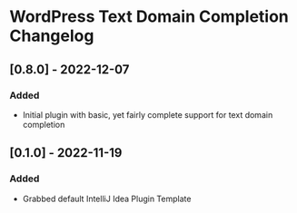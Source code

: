 <!-- Keep a Changelog guide -> https://keepachangelog.com -->

# WordPress Text Domain Completion Changelog

## [0.8.0] - 2022-12-07

### Added
- Initial plugin with basic, yet fairly complete support for text domain completion

## [0.1.0] - 2022-11-19

### Added
- Grabbed default IntelliJ Idea Plugin Template
